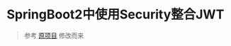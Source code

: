 # SpringBoot2中使用Security整合JWT

> 参考 [原项目](https://github.com/freew01f/securing-spring-boot-with-jwts) 修改而来
